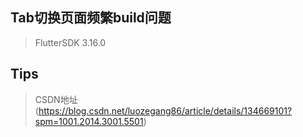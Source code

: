## Tab切换页面频繁build问题

> FlutterSDK 3.16.0

## Tips
> CSDN地址 (https://blog.csdn.net/luozegang86/article/details/134669101?spm=1001.2014.3001.5501)


